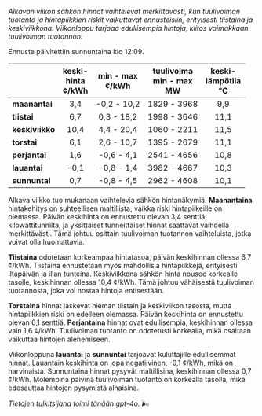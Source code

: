 *Alkavan viikon sähkön hinnat vaihtelevat merkittävästi, kun tuulivoiman tuotanto ja hintapiikkien riskit vaikuttavat ennusteisiin, erityisesti tiistaina ja keskiviikkona. Viikonloppu tarjoaa edullisempia hintoja, kiitos voimakkaan tuulivoiman tuotannon.*

Ennuste päivitettiin sunnuntaina klo 12:09.

|              | keski-<br>hinta<br>¢/kWh | min - max<br>¢/kWh | tuulivoima<br>min - max<br>MW | keski-<br>lämpötila<br>°C |
|:-------------|:----------------:|:----------------:|:-------------:|:-------------:|
| **maanantai** | 3,4             | -0,2 - 10,2      | 1829 - 3968   | 9,9           |
| **tiistai**   | 6,7             | 0,3 - 18,2       | 1998 - 3646   | 11,1          |
| **keskiviikko** | 10,4          | 4,4 - 20,4       | 1060 - 2211   | 11,5          |
| **torstai**   | 6,1             | 2,6 - 10,7       | 1395 - 2679   | 11,1          |
| **perjantai** | 1,6             | -0,6 - 4,1       | 2541 - 4656   | 10,8          |
| **lauantai**  | -0,1            | -0,8 - 1,4       | 3982 - 4667   | 10,3          |
| **sunnuntai** | 0,7             | -0,8 - 4,5       | 2962 - 4608   | 10,1          |

Alkava viikko tuo mukanaan vaihtelevia sähkön hintanäkymiä. **Maanantaina** hintakehitys on suhteellisen maltillista, vaikka riski hintapiikeille on olemassa. Päivän keskihinta on ennustettu olevan 3,4 senttiä kilowattitunnilta, ja yksittäiset tunneittaiset hinnat saattavat vaihdella merkittävästi. Tämä johtuu osittain tuulivoiman tuotannon vaihteluista, jotka voivat olla huomattavia.

**Tiistaina** odotetaan korkeampaa hintatasoa, päivän keskihinnan ollessa 6,7 ¢/kWh. Tiistaina ennustetaan myös mahdollisia hintapiikkejä, erityisesti iltapäivän ja illan tunteina. Keskiviikkona sähkön hinta nousee korkealle tasolle, keskihinnan ollessa 10,4 ¢/kWh. Tämä johtuu vähäisestä tuulivoiman tuotannosta, joka voi nostaa hintoja entisestään.

**Torstaina** hinnat laskevat hieman tiistain ja keskiviikon tasosta, mutta hintapiikkien riski on edelleen olemassa. Päivän keskihinta on ennustettu olevan 6,1 senttiä. **Perjantaina** hinnat ovat edullisempia, keskihinnan ollessa vain 1,6 ¢/kWh. Tuulivoiman tuotanto on odotetusti korkealla, mikä osaltaan vaikuttaa hintojen alenemiseen.

Viikonloppuna **lauantai** ja **sunnuntai** tarjoavat kuluttajille edullisemmat hinnat. Lauantain keskihinta on jopa negatiivinen, -0,1 ¢/kWh, mikä on harvinaista. Sunnuntaina hinnat pysyvät maltillisina, keskihinnan ollessa 0,7 ¢/kWh. Molempina päivinä tuulivoiman tuotanto on korkealla tasolla, mikä edesauttaa hintojen pysymistä alhaisina.

*Tietojen tulkitsijana toimi tänään gpt-4o.* 🌬️
